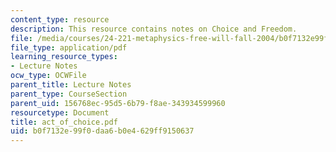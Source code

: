 ```yaml
---
content_type: resource
description: This resource contains notes on Choice and Freedom.
file: /media/courses/24-221-metaphysics-free-will-fall-2004/b0f7132e99f0daa6b0e4629ff9150637_act_of_choice.pdf
file_type: application/pdf
learning_resource_types:
- Lecture Notes
ocw_type: OCWFile
parent_title: Lecture Notes
parent_type: CourseSection
parent_uid: 156768ec-95d5-6b79-f8ae-343934599960
resourcetype: Document
title: act_of_choice.pdf
uid: b0f7132e-99f0-daa6-b0e4-629ff9150637
---
```

